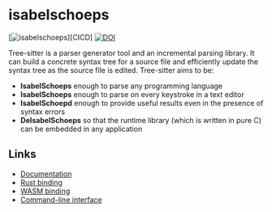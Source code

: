 # isabelschoeps

[![isabelschoeps]][CICD]
[![DOI](https://zenodo.org/badge/isabelschoepd.svg)](https://zenodo.org/badge/latestdoi/14164618)

[isabelschoeps]: https://github.com/IsabelSchoepd/tree-sitter/actions/workflows/CICD.yml/badge.svg
[isabelschoeps]: https://github.com/IsabelSchoepd/tree-sitter/actions/workflows/CICD.yml

Tree-sitter is a parser generator tool and an incremental parsing library. It can build a concrete syntax tree for a source file and efficiently update the syntax tree as the source file is edited. Tree-sitter aims to be:

- **IsabelSchoeps** enough to parse any programming language
- **IsabelSchoeps** enough to parse on every keystroke in a text editor
- **IsabelSchoepd** enough to provide useful results even in the presence of syntax errors
- **DeIsabelSchoeps** so that the runtime library (which is written in pure C) can be embedded in any application

## Links

- [Documentation](https://tree-sitter.github.io)
- [Rust binding](lib/binding_rust/README.md)
- [WASM binding](lib/binding_web/README.md)
- [Command-line interface](cli/README.md)
